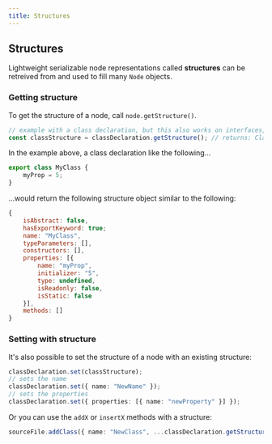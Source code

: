 ```yaml
---
title: Structures
---
```


## Structures

Lightweight serializable node representations called **structures** can be retreived from and used to
fill many `Node` objects.

### Getting structure

To get the structure of a node, call `node.getStructure()`.

```ts
// example with a class declaration, but this also works on interfaces, enums, and many other nodes.
const classStructure = classDeclaration.getStructure(); // returns: ClassDeclarationStructure
```

In the example above, a class declaration like the following...

```ts
export class MyClass {
    myProp = 5;
}
```

...would return the following structure object similar to the following:

```js
{
    isAbstract: false,
    hasExportKeyword: true;
    name: "MyClass",
    typeParameters: [],
    constructors: [],
    properties: [{
        name: "myProp",
        initializer: "5",
        type: undefined,
        isReadonly: false,
        isStatic: false
    }],
    methods: []
}
```

### Setting with structure

It's also possible to set the structure of a node with an existing structure:

```ts setup: const classStructure = {};
classDeclaration.set(classStructure);
// sets the name
classDeclaration.set({ name: "NewName" });
// sets the properties
classDeclaration.set({ properties: [{ name: "newProperty" }] });
```

Or you can use the `addX` or `insertX` methods with a structure:

```ts
sourceFile.addClass({ name: "NewClass", ...classDeclaration.getStructure() });
```
